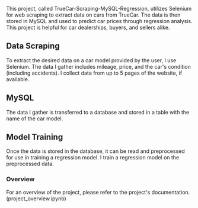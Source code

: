 This project, called TrueCar-Scraping-MySQL-Regression, utilizes Selenium for web scraping to extract data on cars from TrueCar. The data is then stored in MySQL and used to predict car prices through regression analysis. This project is helpful for car dealerships, buyers, and sellers alike.

## Data Scraping
To extract the desired data on a car model provided by the user, I use Selenium. The data I gather includes mileage, price, and the car's condition (including accidents). I collect data from up to 5 pages of the website, if available.

## MySQL
The data I gather is transferred to a database and stored in a table with the name of the car model.

## Model Training
Once the data is stored in the database, it can be read and preprocessed for use in training a regression model. I train a regression model on the preprocessed data.

### Overview
For an overview of the project, please refer to the project's documentation.(project_overview.ipynb)
